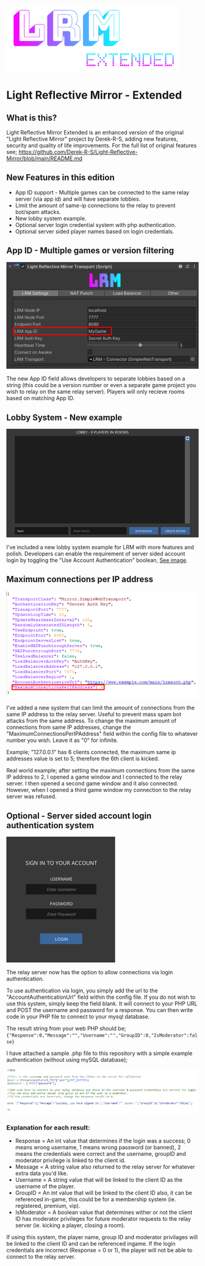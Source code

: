 ![Logo](Images/LRM-EXTENDED2.png)

# Light Reflective Mirror - Extended

## What is this?
Light Reflective Mirror Extended is an enhanced version of the original "Light Reflective Mirror" project by Derek-R-S, adding new features, security and quality of life improvements.  For the full list of original features see; https://github.com/Derek-R-S/Light-Reflective-Mirror/blob/main/README.md

## New Features in this edition
* App ID support - Multiple games can be connected to the same relay server (via app id) and will have separate lobbies.
* Limit the amount of same-ip connections to the relay to prevent bot/spam attacks.
* New lobby system example.
* Optional server login credential system with php authentication.
* Optional server sided player names based on login credentials.

## App ID - Multiple games or version filtering
![Image](Images/SAMPLE2.png)

The new App ID field allows developers to separate lobbies based on a string (this could be a version number or even a separate game project you wish to relay on the same relay server).  Players will only recieve rooms based on matching App ID.

## Lobby System - New example 
![Image](Images/SAMPLE4.png)

I've included a new lobby system example for LRM with more features and polish. 
Developers can enable the requirement of server sided account login by toggling the "Use Account Authentication" boolean, [See image](Images/SAMPLE5.png).

## Maximum connections per IP address
![Image](Images/SAMPLE7.png)

I've added a new system that can limit the amount of connections from the same IP address to the relay server.  Useful to prevent mass spam bot attacks from the same address.  To change the maximum amount of connections from same IP addresses, change the "MaximumConnectionsPerIPAddress" field within the config file to whatever  number you wish.  Leave it as "0" for infinite.

Example; "127.0.0.1" has 6 clients connected, the maximum same ip addresses value is set to 5; therefore the 6th client is kicked.

Real world example; after setting the maximum connections from the same IP address to 2, I opened a game window and I connected to the relay server.  I then opened a second game window and it also connected.  However, when I opened a third game window my connection to the relay server was refused.

## Optional - Server sided account login authentication system
![Image](Images/SAMPLE3.png) 

The relay server now has the option to allow connections via login authentication.

To use authentication via login, you simply add the url to the "AccountAuthenticationUrl" field within the config file.  If you do not wish to use this system, simply keep the field blank.
It will connect to your PHP URL and POST the username and password for a response.  You can then write code in your PHP file to connect to your mysql database.

The result string from your web PHP should be;
`{"Response":0,"Message":"","Username":"","GroupID":0,"IsModerator":false}`

I have attached a sample .php file to this repository with a simple example authentication (without using mySQL database);

![Image](Images/SAMPLE6.png)
### Explanation for each result:
* Response = An int value that determines if the login was a success; 0 means wrong username, 1 means wrong password (or banned), 2 means the credentials were correct and the username, groupID and moderator privilege is linked to the client id.
* Message = A string value also returned to the relay server for whatever extra data you'd like.
* Username = A string value that will be linked to the client ID as the username of the player.
* GroupID = An int value that will be linked to the client ID also, it can be referenced in-game, this could be for a membership system (ie. registered, premium, vip).
* IsModerator = A boolean value that determines wither or not the client ID has moderator privileges for future moderator requests to the relay server (ie. kicking a player, closing a room).

If using this system, the player name, group ID and moderator privilages will be linked to the client ID and can be referenced ingame.  If the login credentials are incorrect (Response = 0 or 1), the player will not be able to connect to the relay server.

